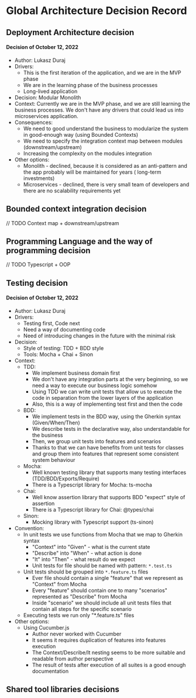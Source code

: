 # Global Architecture Decision Record

## Deployment Architecture decision

#### Decision of October 12, 2022

* Author: Lukasz Duraj
* Drivers:
    * This is the first iteration of the application, and we are in the MVP phase
    * We are in the learning phase of the business processes
    * Long-lived application
* Decision: Modular Monolith
* Context:
  Currently we are in the MVP phase, and we are still learning the business processes.
  We don't have any drivers that could lead us into microservices application.
* Consequences:
    * We need to good understand the business to modularize the system in good-enough way (using Bounded Contexts)
    * We need to specify the integration context map between modules (downstream/upstream)
    * Increasing the complexity on the modules integration
* Other options:
    * Monolith - declined, because it is considered as an anti-pattern and the app probably will be maintained for
      years (
      long-term investments)
    * Microservices - declined, there is very small team of developers and there are no scalability requirements yet

## Bounded context integration decision

// TODO Context map + downstream/upstream

## Programming Language and the way of programming decision

// TODO Typescript + OOP

## Testing decision

#### Decision of October 12, 2022

* Author: Lukasz Duraj
* Drivers:
    * Testing first, Code next
    * Need a way of documenting code
    * Need of introducing changes in the future with the minimal risk
* Decision:
    * Style of testing: TDD + BDD style
    * Tools: Mocha + Chai + Sinon
* Context:
    * TDD:
        * We implement business domain first
        * We don't have any integration parts at the very beginning, so we need a way to execute our business logic
          somehow
        * Using TDD we can write unit tests that allow us to execute the code in separation from the lower layers of the
          application
        * Also, this is a way of implementing test first and then the code
    * BDD:
        * We implement tests in the BDD way, using the Gherkin syntax (Given/When/Then)
        * We describe tests in the declarative way, also understandable for the business
        * Then, we group unit tests into features and scenarios
        * Thanks to that we can have benefits from unit tests for classes and group them into features that
          represent some consistent system behaviour
    * Mocha:
        * Well known testing library that supports many testing interfaces (TDD/BDD/Exports/Require)
        * There is a Typescript library for Mocha: ts-mocha
    * Chai:
        * Well know assertion library that supports BDD "expect" style of assertion
        * There is a Typescript library for Chai: @types/chai
    * Sinon:
        * Mocking library with Typescript support (ts-sinon)
* Convention:
    * In unit tests we use functions from Mocha that we map to Gherkin syntax
        * "Context" into "Given" - what is the current state
        * "Describe" into "When" - what action is done
        * "It" into "Then" - what result do we expect
        * Unit tests for file should be named with pattern: `*.test.ts`
    * Unit tests should be grouped into `*.feature.ts` files
        * Ever file should contain a single "feature" that we represent as "Context" from Mocha
        * Every "feature" should contain one to many "scenarios" represented as "Describe" from Mocha
        * Inside "scenario" we should include all unit tests files that contain all steps for the specific scenario
    * Executing tests we run only "*.feature.ts" files
* Other options:
    * Using Cucumber.js
        * Author never worked with Cucumber
        * It seems it requires duplication of features into features execution
        * The Context/Describe/It nesting seems to be more suitable and readable from author perspective
        * The result of tests after execution of all suites is a good enough documentation

## Shared tool libraries decisions